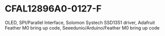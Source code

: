 # CFAL12896A0-0127-F
OLED, SPI/Parallel Interface, Solomon Systech SSD1351 driver, Adafruit Feather M0 bring up code, Seeedunio/Arduino/Feather M0 bring up code
